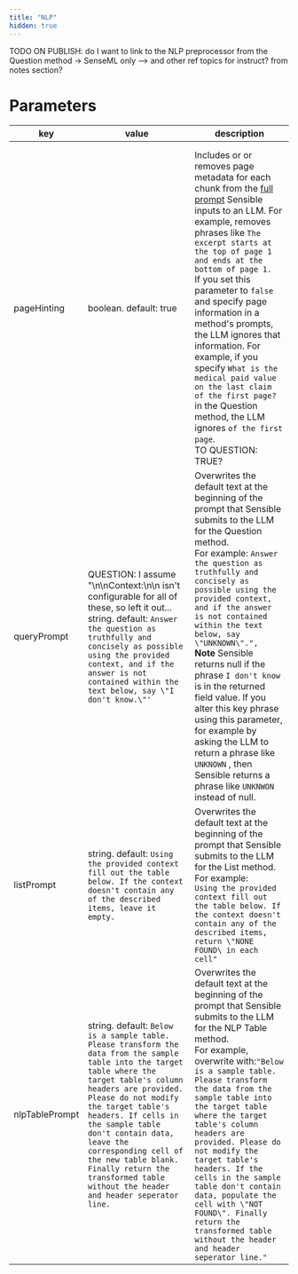 ```yaml
---
title: "NLP"
hidden: true
---
```


TODO ON PUBLISH: do I want to link to the NLP preprocessor from the Question method -> SenseML only --> and other ref topics for instruct? from notes section?

Parameters
====

| key            | value                                                        | description                                                  |
| -------------- | ------------------------------------------------------------ | ------------------------------------------------------------ |
|                |                                                              |                                                              |
|                |                                                              |                                                              |
| pageHinting    | boolean. default: true                                       | Includes or or removes page metadata for each chunk from the [full prompt](doc:prompt) Sensible inputs to an LLM.  For example, removes phrases like ``The excerpt starts at the top of page 1 and ends at the bottom of page 1.`` <br/>If you set this parameter to `false` and specify page information in a method's prompts, the LLM ignores that information. For example, if you specify `What is the medical paid value on the last claim of the first page?`  in the Question method, the LLM ignores `of the first page`.<br/>TO QUESTION: TRUE? |
| queryPrompt    | QUESTION: I assume "\n\nContext:\n\n isn't configurable for all of these, so left it out...<br/>string. default: `Answer the question as truthfully and concisely as possible using the provided context, and if the answer is not contained within the text below, say \"I don't know.\"'` | Overwrites the default text at the beginning of the prompt that Sensible submits to the LLM for the Question method.<br/> For example:  `Answer the question as truthfully and concisely as possible using the provided context, and if the answer is not contained within the text below, say \"UNKNOWN\".",`<br/>**Note** Sensible returns null if the phrase `I don't know` is in the returned field value. If you alter this key phrase using this parameter, for example by asking the LLM to return a phrase like `UNKNOWN` , then Sensible returns a phrase like `UNKNWON` instead of null. |
| listPrompt     | string. default: `Using the provided context fill out the table below. If the context doesn't contain any of the described items, leave it empty.` | Overwrites the default text at the beginning of the prompt that Sensible submits to the LLM for the List method.<br/>For example:<br/>`Using the provided context fill out the table below. If the context doesn't contain any of the described items, return \"NONE FOUND\ in each cell"` |
| nlpTablePrompt | string. default: `Below is a sample table. Please transform the data from the sample table into the target table where the target table's column headers are provided. Please do not modify the target table's headers. If cells in the sample table don't contain data, leave the corresponding cell of the new table blank. Finally return the transformed table without the header and header seperator line.` | Overwrites the default text at the beginning of the prompt that Sensible submits to the LLM for the NLP Table method. <br/> For example, overwrite with:`"Below is a sample table. Please transform the data from the sample table into the target table where the target table's column headers are provided. Please do not modify the target table's headers. If the cells in the sample table don't contain data, populate the cell with \"NOT FOUND\". Finally return the transformed table without the header and header seperator line."` |



